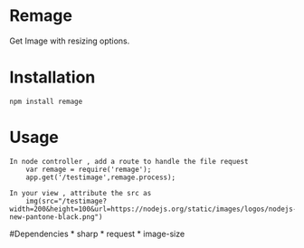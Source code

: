 # Remage
Get Image with resizing options.

# Installation 
	npm install remage

# Usage
	
	In node controller , add a route to handle the file request
		var remage = require('remage');
		app.get('/testimage',remage.process);

	In your view , attribute the src as 
		img(src="/testimage?width=200&height=100&url=https://nodejs.org/static/images/logos/nodejs-new-pantone-black.png")


#Dependencies
	* sharp 
	* request
	* image-size


